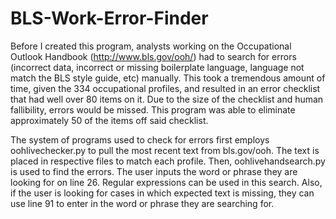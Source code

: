 # BLS-Work-Error-Finder
Before I created this program, analysts working on the Occupational Outlook Handbook (http://www.bls.gov/ooh/) had
to search for errors (incorrect data, incorrect or missing boilerplate language, language not match the 
BLS style guide, etc) manually. This took a tremendous amount of time, given the 334 occupational profiles, 
and resulted in an error checklist that had well over 80 items on it. Due to the size of the checklist and human fallibility, errors would be missed. This program was able to eliminate approximately 50 of the items off said checklist.

The system of programs used to check for errors first employs oohlivechecker.py to pull the most recent text from 
bls.gov/ooh. The text is placed in respective files to match each profile. Then, oohlivehandsearch.py is used
to find the errors. The user inputs the word or phrase they are looking for on line 26. 
Regular expressions can be used in this search. Also, if the user is looking for cases in which expected
text is missing, they can use line 91 to enter in the word or phrase they are searching for.
